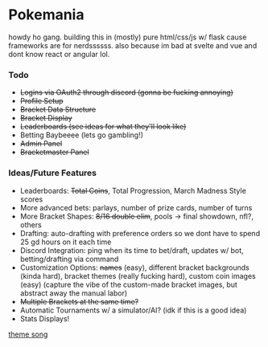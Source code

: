 # Pokemania
howdy ho gang. building this in (mostly) pure html/css/js w/ flask cause frameworks are for nerdssssss.
also because im bad at svelte and vue and dont know react or angular lol.

### Todo
- ~~Logins via OAuth2 through discord (gonna be fucking annoying)~~
- ~~Profile Setup~~
- ~~Bracket Data Structure~~
- ~~Bracket Display~~
- ~~Leaderboards (see ideas for what they'll look like)~~
- Betting Baybeeee (lets go gambling!)
- ~~Admin Panel~~
- ~~Bracketmaster Panel~~

### Ideas/Future Features
- Leaderboards: ~~Total Coins~~, Total Progression, March Madness Style scores 
- More advanced bets: parlays, number of prize cards, number of turns
- More Bracket Shapes: ~~8/16 double elim~~, pools -> final showdown, nfl?, others
- Drafting: auto-drafting with preference orders so we dont have to spend 25 gd hours on it each time
- Discord Integration: ping when its time to bet/draft, updates w/ bot, betting/drafting via command
- Customization Options: ~~names~~ (easy), different bracket backgrounds (kinda hard), bracket themes (really fucking hard), custom coin images (easy) (capture the vibe of the custom-made bracket images, but abstract away the manual labor)
- ~~Multiple Brackets at the same time?~~
- Automatic Tournaments w/ a simulator/AI? (idk if this is a good idea)
- Stats Displays!

[theme song](https://www.youtube.com/watch?v=dqGp2hS7oJk)